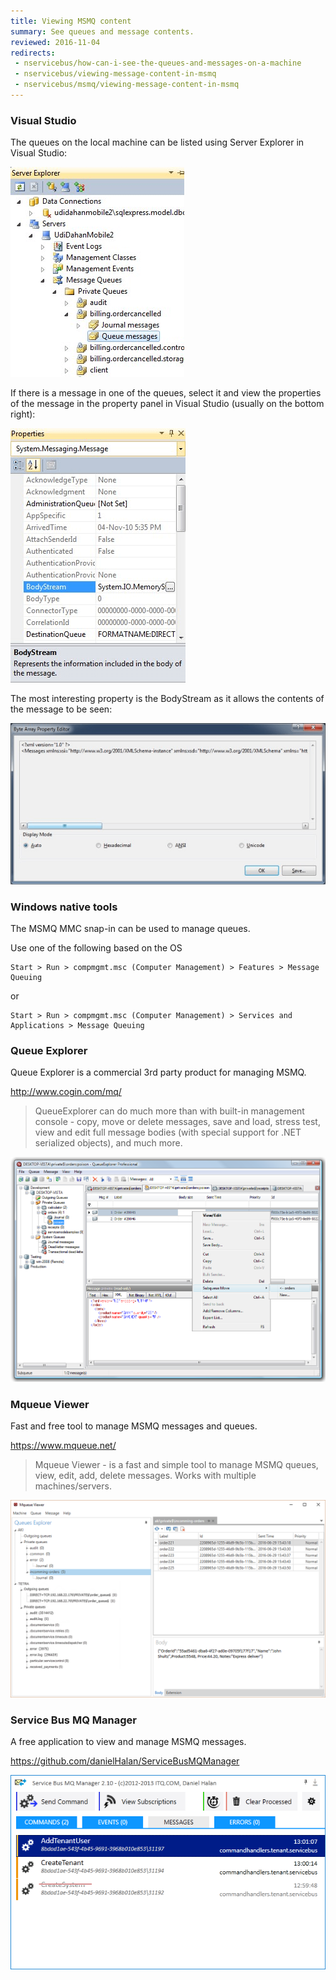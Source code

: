 ```yaml
---
title: Viewing MSMQ content
summary: See queues and message contents.
reviewed: 2016-11-04
redirects:
 - nservicebus/how-can-i-see-the-queues-and-messages-on-a-machine
 - nservicebus/viewing-message-content-in-msmq
 - nservicebus/msmq/viewing-message-content-in-msmq
---
```



### Visual Studio

The queues on the local machine can be listed using Server Explorer in Visual Studio:

![Server Explorer](server-explorer.png "Server Explorer")

If there is a message in one of the queues, select it and view the properties of the message in the property panel in Visual Studio (usually on the bottom right):

![Visual Studio properties](visual-studio-properties.png "Visual Studio properties")

The most interesting property is the BodyStream as it allows the contents of the message to be seen:

![Message contents](body-stream.png "Message contents")


### Windows native tools

The MSMQ MMC snap-in can be used to manage queues.

Use one of the following based on the OS

```
Start > Run > compmgmt.msc (Computer Management) > Features > Message Queuing
```

or

```
Start > Run > compmgmt.msc (Computer Management) > Services and Applications > Message Queuing
```


### Queue Explorer

Queue Explorer is a commercial 3rd party product for managing MSMQ.

http://www.cogin.com/mq/

> QueueExplorer can do much more than with built-in management console - copy, move or delete messages, save and load, stress test, view and edit full message bodies (with special support for .NET serialized objects), and much more.

![](queue-explorer.png 'width=500')


### Mqueue Viewer

Fast and free tool to manage MSMQ messages and queues.

https://www.mqueue.net/

> Mqueue Viewer - is a fast and simple tool to manage MSMQ queues, view, edit, add, delete messages. Works with multiple machines/servers.

![](mqueue.png 'width=500')


### Service Bus MQ Manager

A free application to view and manage MSMQ messages.

https://github.com/danielHalan/ServiceBusMQManager

![](service-bus-mq-manager.png)
